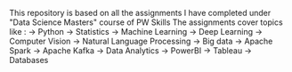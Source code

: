 This repository is based on all the assignments I have completed under "Data Science Masters" course of PW Skills
The assignments cover topics like :
-> Python
-> Statistics
-> Machine Learning
-> Deep Learning
-> Computer Vision
-> Natural Language Processing
-> Big data
-> Apache Spark
-> Apache Kafka
-> Data Analytics
-> PowerBI
-> Tableau
-> Databases
